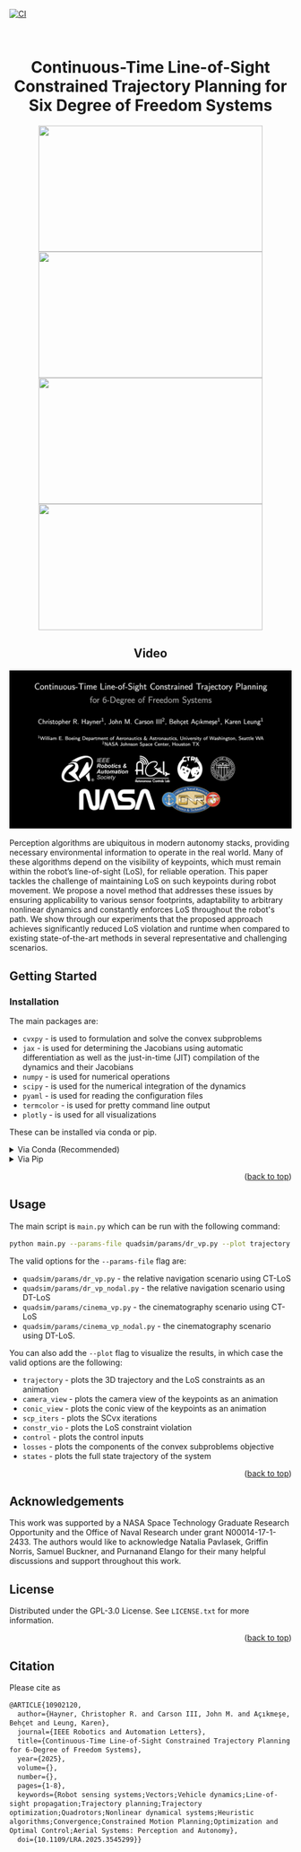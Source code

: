 <!-- Improved compatibility of back to top link: See: https://github.com/othneildrew/Best-README-Template/pull/73 -->
<a id="readme-top"></a>
<!--
*** Thanks for checking out the Best-README-Template. If you have a suggestion
*** that would make this better, please fork the repo and create a pull request
*** or simply open an issue with the tag "enhancement".
*** Don't forget to give the project a star!
*** Thanks again! Now go create something AMAZING! :D
-->



<!-- PROJECT SHIELDS -->
<!--
*** I'm using markdown "reference style" links for readability.
*** Reference links are enclosed in brackets [ ] instead of parentheses ( ).
*** See the bottom of this document for the declaration of the reference variables
*** for contributors-url, forks-url, etc. This is an optional, concise syntax you may use.
*** https://www.markdownguide.org/basic-syntax/#reference-style-links
-->
<!-- [![Contributors][contributors-shield]][contributors-url]
[![Forks][forks-shield]][forks-url]
[![Stargazers][stars-shield]][stars-url]
[![Issues][issues-shield]][issues-url]
[![MIT License][license-shield]][license-url]
[![LinkedIn][linkedin-shield]][linkedin-url] -->
[![CI](https://github.com/haynec/los_guidance/actions/workflows/python-app.yml/badge.svg)](https://github.com/haynec/los_guidance/actions/workflows/python-app.yml)


<!-- PROJECT LOGO -->
<br />
<div align="center">
<h1 align="center">Continuous-Time Line-of-Sight Constrained Trajectory Planning for Six Degree of Freedom Systems</h1>

<div style="display: flex; flex-wrap: wrap; justify-content: center;">
<!--   <div style="text-align: center;"> -->
<img src="figures/ctlos_dr.gif" width="400" height="225"/>
<!-- <div style="width 45%">
<p width="10"><em>Proposed Rel Nav</em></p>
</div> -->
<!--   <div style="text-align: center;"> -->
<img src="figures/dtlos_dr.gif" width="400" height="225"/>
<!-- <div style="width 45%">
<p><em>Baseline Rel Nav</em></p>
</div> -->
</div>

<div style="display: flex; flex-wrap: wrap; justify-content: center;">
<!--   <div style="text-align: center;"> -->
<img src="figures/ctlos_cine.gif" width="400" height="225"/>
<!-- <p><em>Proposed Cinematography</em></p> -->
<!--   </div> -->
<!--   <div style="text-align: center;"> -->
<img src="figures/dtlos_cine.gif" width="400" height="225"/>
<!-- <p><em>Baseline Cinematography</em></p> -->
<!--   </div> -->
</div>


## Video
[![Watch the video](figures/video_preview.png)](https://youtu.be/miYeYnfvZYs?si=aYggTma7bdm_umCP)

<p align="left">
Perception algorithms are ubiquitous in modern autonomy stacks, providing necessary environmental information to operate in the real world. Many of these algorithms depend on the visibility of keypoints, which must remain within the robot’s line-of-sight (LoS), for reliable operation. This paper tackles the challenge of maintaining LoS on such keypoints during robot movement. We propose a novel method that addresses these issues by ensuring applicability to various sensor footprints, adaptability to arbitrary nonlinear dynamics and constantly enforces LoS throughout the robot's path. We show through our experiments that the proposed approach achieves significantly reduced LoS violation and runtime when compared to existing state-of-the-art methods in several representative and challenging scenarios.
<br />
</p>
</div>

<!-- GETTING STARTED -->
## Getting Started


### Installation
The main packages are:
- ```cvxpy``` - is used to formulation and solve the convex subproblems
- ```jax``` - is used for determining the Jacobians using automatic differentiation as well as the just-in-time (JIT) compilation of the dynamics and their Jacobians 
- ```numpy``` - is used for numerical operations
- ```scipy``` - is used for the numerical integration of the dynamics
- ```pyaml```  - is used for reading the configuration files
- ```termcolor``` - is used for pretty command line output
- ```plotly``` - is used for all visualizations


These can be installed via conda or pip.
<details>
<summary>Via Conda (Recommended) </summary>

1. Clone the repo
   ```sh
   git clone https://github.com/haynec/los_guidance.git
   ```
2. Install environment packages (this will take about a minute or two):
   ```sh
   conda env create -f environment.yml
   ```
3. Activate the environment:
   ```sh
   conda activate los_guidance
   ```

</details>

<details>

<summary>Via Pip</summary>

0. Prerequisites
   Python >= 3.9
1. Clone the repo
   ```sh
   git clone https://github.com/haynec/los_guidance.git
   ```
2. Install environment packages:
   ```sh
   pip install -r requirements.txt
   ```
</details>

<p align="right">(<a href="#readme-top">back to top</a>)</p>



<!-- USAGE EXAMPLES -->
## Usage

The main script is ```main.py``` which can be run with the following command:
```sh
python main.py --params-file quadsim/params/dr_vp.py --plot trajectory
```
The valid options for the ```--params-file``` flag are:
- ```quadsim/params/dr_vp.py``` - the relative navigation scenario using CT-LoS
- ```quadsim/params/dr_vp_nodal.py``` - the relative navigation scenario using DT-LoS
- ```quadsim/params/cinema_vp.py``` - the cinematography scenario using CT-LoS
- ```quadsim/params/cinema_vp_nodal.py``` - the cinematography scenario using DT-LoS.

You can also add the ```--plot``` flag to visualize the results, in which case the valid options are the following:
- ```trajectory``` - plots the 3D trajectory and the LoS constraints as an animation
- ```camera_view``` - plots the camera view of the keypoints as an animation
- ```conic_view``` - plots the conic view of the keypoints as an animation
- ```scp_iters``` - plots the SCvx iterations
- ```constr_vio``` - plots the LoS constraint violation
- ```control``` - plots the control inputs
- ```losses``` - plots the components of the convex subproblems objective
- ```states``` - plots the full state trajectory of the system


<p align="right">(<a href="#readme-top">back to top</a>)</p>

## Acknowledgements
This work was supported by a NASA Space Technology Graduate Research Opportunity and the Office of Naval Research under grant N00014-17-1-2433. The authors would like to acknowledge Natalia Pavlasek, Griffin Norris, Samuel Buckner, and Purnanand Elango for their many helpful discussions and support throughout this work.

<!-- LICENSE -->
## License

Distributed under the GPL-3.0 License. See `LICENSE.txt` for more information.

<p align="right">(<a href="#readme-top">back to top</a>)</p>

## Citation
Please cite as 
```
@ARTICLE{10902120,
  author={Hayner, Christopher R. and Carson III, John M. and Açıkmeşe, Behçet and Leung, Karen},
  journal={IEEE Robotics and Automation Letters}, 
  title={Continuous-Time Line-of-Sight Constrained Trajectory Planning for 6-Degree of Freedom Systems}, 
  year={2025},
  volume={},
  number={},
  pages={1-8},
  keywords={Robot sensing systems;Vectors;Vehicle dynamics;Line-of-sight propagation;Trajectory planning;Trajectory optimization;Quadrotors;Nonlinear dynamical systems;Heuristic algorithms;Convergence;Constrained Motion Planning;Optimization and Optimal Control;Aerial Systems: Perception and Autonomy},
  doi={10.1109/LRA.2025.3545299}}
```




<!-- MARKDOWN LINKS & IMAGES -->
<!-- https://www.markdownguide.org/basic-syntax/#reference-style-links -->
[contributors-shield]: https://img.shields.io/github/contributors/haynec/los_guidance.svg?style=for-the-badge
[contributors-url]: https://github.com/haynec/los_guidance/graphs/contributors
[forks-shield]: https://img.shields.io/github/forks/haynec/los_guidance.svg?style=for-the-badge
[forks-url]: https://github.com/haynec/los_guidance/network/members
[stars-shield]: https://img.shields.io/github/stars/haynec/los_guidance.svg?style=for-the-badge
[stars-url]: https://github.com/haynec/los_guidance/stargazers
[issues-shield]: https://img.shields.io/github/issues/haynec/los_guidance.svg?style=for-the-badge
[issues-url]: https://github.com/haynec/los_guidance/issues
[license-shield]: https://img.shields.io/github/license/haynec/los_guidance.svg?style=for-the-badge
[license-url]: https://github.com/haynec/los_guidance/blob/master/LICENSE.txt
[linkedin-shield]: https://img.shields.io/badge/-LinkedIn-black.svg?style=for-the-badge&logo=linkedin&colorB=555
[linkedin-url]: https://linkedin.com/in/linkedin_username
[product-screenshot]: images/screenshot.png
[Next.js]: https://img.shields.io/badge/next.js-000000?style=for-the-badge&logo=nextdotjs&logoColor=white
[Next-url]: https://nextjs.org/
[React.js]: https://img.shields.io/badge/React-20232A?style=for-the-badge&logo=react&logoColor=61DAFB
[React-url]: https://reactjs.org/
[Vue.js]: https://img.shields.io/badge/Vue.js-35495E?style=for-the-badge&logo=vuedotjs&logoColor=4FC08D
[Vue-url]: https://vuejs.org/
[Angular.io]: https://img.shields.io/badge/Angular-DD0031?style=for-the-badge&logo=angular&logoColor=white
[Angular-url]: https://angular.io/
[Svelte.dev]: https://img.shields.io/badge/Svelte-4A4A55?style=for-the-badge&logo=svelte&logoColor=FF3E00
[Svelte-url]: https://svelte.dev/
[Laravel.com]: https://img.shields.io/badge/Laravel-FF2D20?style=for-the-badge&logo=laravel&logoColor=white
[Laravel-url]: https://laravel.com
[Bootstrap.com]: https://img.shields.io/badge/Bootstrap-563D7C?style=for-the-badge&logo=bootstrap&logoColor=white
[Bootstrap-url]: https://getbootstrap.com
[JQuery.com]: https://img.shields.io/badge/jQuery-0769AD?style=for-the-badge&logo=jquery&logoColor=white
[JQuery-url]: https://jquery.com 
